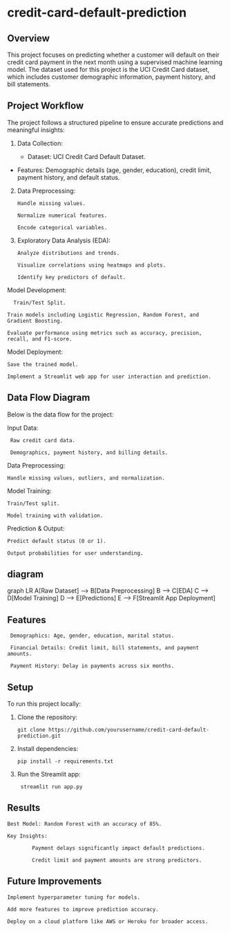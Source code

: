 # credit-card-default-prediction

## Overview

This project focuses on predicting whether a customer will default on their credit card payment in the next month using a supervised machine learning model. The dataset used for this project is the UCI Credit Card dataset, which includes customer demographic information, payment history, and bill statements.

## Project Workflow

The project follows a structured pipeline to ensure accurate predictions and meaningful insights:

1. Data Collection:

      - Dataset: UCI Credit Card Default Dataset.

- Features: Demographic details (age, gender, education), credit limit, payment history, and default status.

2. Data Preprocessing:

       Handle missing values.

       Normalize numerical features.

       Encode categorical variables.

3. Exploratory Data Analysis (EDA):

       Analyze distributions and trends.

       Visualize correlations using heatmaps and plots.

       Identify key predictors of default.

Model Development:

      Train/Test Split.

    Train models including Logistic Regression, Random Forest, and Gradient Boosting.

    Evaluate performance using metrics such as accuracy, precision, recall, and F1-score.

Model Deployment:

    Save the trained model.

    Implement a Streamlit web app for user interaction and prediction.
## Data Flow Diagram

Below is the data flow for the project:

Input Data:

     Raw credit card data.

     Demographics, payment history, and billing details.

Data Preprocessing:

    Handle missing values, outliers, and normalization.

Model Training:

    Train/Test split.

    Model training with validation.

Prediction & Output:

    Predict default status (0 or 1).

    Output probabilities for user understanding.
## diagram
graph LR
    A[Raw Dataset] --> B[Data Preprocessing]
    B --> C[EDA]
    C --> D[Model Training]
    D --> E[Predictions]
    E --> F[Streamlit App Deployment]

## Features

     Demographics: Age, gender, education, marital status.

     Financial Details: Credit limit, bill statements, and payment amounts.

     Payment History: Delay in payments across six months.

## Setup

To run this project locally:

1. Clone the repository:

       git clone https://github.com/yourusername/credit-card-default-prediction.git

2. Install dependencies:

       pip install -r requirements.txt

3. Run the Streamlit app:

        streamlit run app.py

## Results

    Best Model: Random Forest with an accuracy of 85%.

    Key Insights:

            Payment delays significantly impact default predictions.

            Credit limit and payment amounts are strong predictors.

## Future Improvements

    Implement hyperparameter tuning for models.
 
    Add more features to improve prediction accuracy.

    Deploy on a cloud platform like AWS or Heroku for broader access.
     
